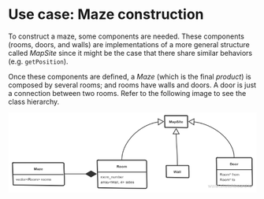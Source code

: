 # Use case: Maze construction

To construct a maze, some components are needed. These components (rooms, doors, and walls) are implementations of a more general structure called *MapSite* since it might be the case that there share similar behaviors (e.g. `getPosition`).

Once these components are defined, a *Maze* (which is the final *product*) is composed by several rooms; and rooms have walls and doors. A door is just a connection between two rooms. Refer to the following image to see the class hierarchy.

![](design-patterns.-chapter-3,-maze.png)
